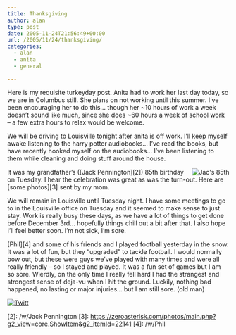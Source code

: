 ```yaml
---
title: Thanksgiving
author: alan
type: post
date: 2005-11-24T21:56:49+00:00
url: /2005/11/24/thanksgiving/
categories:
  - alan
  - anita
  - general

---
```

Here is my requisite turkeyday post. Anita had to work her last day today, so we are in Columbus still. She plans on not working until this summer. I&#8217;ve been encouraging her to do this&#8230; though her ~10 hours of work a week doesn&#8217;t sound like much, since she does ~60 hours a week of school work &#8211; a few extra hours to relax would be welcome.

We will be driving to Louisville tonight after anita is off work. I&#8217;ll keep myself awake listening to the harry potter audiobooks&#8230; I&#8217;ve read the books, but have recently hooked myself on the audiobooks&#8230; I&#8217;ve been listening to them while cleaning and doing stuff around the house.
  
[<img src="https://zeroasterisk.com/photos/main.php?g2_view=core.DownloadItem&#038;g2_itemId=22192&#038;g2_serialNumber=2" align="right" alt="Jac's 85th" />][1]
  
It was my grandfather&#8217;s ([Jack Pennington][2]) 85th birthday on Tuesday. I hear the celebration was great as was the turn-out. Here are [some photos][3] sent by my mom.

We will remain in Louisville until Tuesday night. I have some meetings to go to in the Louisville office on Tuesday and it seemed to make sense to just stay. Work is really busy these days, as we have a lot of things to get done before December 3rd&#8230; hopefully things chill out a bit after that. I also hope I&#8217;ll feel better soon. I&#8217;m not sick, I&#8217;m sore. 

[Phil][4] and some of his friends and I played football yesterday in the snow. It was a lot of fun, but they &#8220;upgraded&#8221; to tackle football. I would normally bow out, but these were guys we&#8217;ve played with many times and were all really friendly &#8211; so I stayed and played. It was a fun set of games but I am so sore. Wierdly, on the only time I really fell hard I had the strangest and strongest sense of deja-vu when I hit the ground. Luckily, nothing bad happened, no lasting or major injuries&#8230; but I am still sore. (old man)

<div class="twttr_button">
  <a href="http://twitter.com/share?url=https://zeroasterisk.com/2005/11/24/thanksgiving/&text=Thanksgiving" target="_blank" title="Click here if you like this article."> <img src="http://zeroasterisk.com/wp-content/plugins/twitter-plugin/images/twitt.gif" alt="Twitt" /> </a>
</div>

 [1]: https://zeroasterisk.com/photos/main.php?g2_view=core.ShowItem&g2_itemId=22190
 [2]: /w/Jack Pennington
 [3]: https://zeroasterisk.com/photos/main.php?g2_view=core.ShowItem&g2_itemId=22141
 [4]: /w/Phil